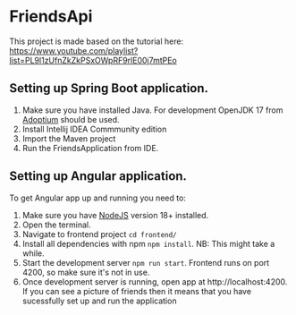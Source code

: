 # FriendsApi

This project is made based on the tutorial here: https://www.youtube.com/playlist?list=PL9l1zUfnZkZkPSxOWpRF9rlE00j7mtPEo

## Setting up Spring Boot application.

1. Make sure you have installed Java. For development OpenJDK 17 from [Adoptium](https://adoptium.net/) should be used.
2. Install Intellij IDEA Commmunity edition
3. Import the Maven project
4. Run the FriendsApplication from IDE.

## Setting up Angular application.

To get Angular app up and running you need to:

1. Make sure you have [NodeJS](https://nodejs.org/en/download/) version 18+ installed.
2. Open the terminal.
3. Navigate to frontend project `cd frontend/`
4. Install all dependencies with npm `npm install`. NB: This might take a while.
5. Start the development server `npm run start`.
   Frontend runs on port 4200, so make sure it's not in use.
6. Once development server is running, open app at http://localhost:4200.<br> 
   If you can see a picture of friends then it means that you have sucessfully set up and run the application

